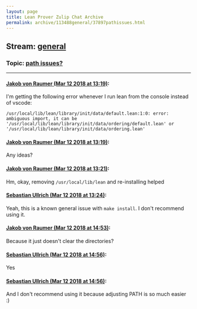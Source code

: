 ```yaml
---
layout: page
title: Lean Prover Zulip Chat Archive 
permalink: archive/113488general/37897pathissues.html
---
```


## Stream: [general](index.html)
### Topic: [path issues?](37897pathissues.html)

---

#### [Jakob von Raumer (Mar 12 2018 at 13:19)](https://leanprover.zulipchat.com/#narrow/stream/113488-general/topic/path%20issues%3F/near/123606101):
I'm getting the following error whenever I run lean from the console instead of vscode:
```
/usr/local/lib/lean/library/init/data/default.lean:1:0: error: ambiguous import, it can be '/usr/local/lib/lean/library/init/data/ordering/default.lean' or '/usr/local/lib/lean/library/init/data/ordering.lean'
```

#### [Jakob von Raumer (Mar 12 2018 at 13:19)](https://leanprover.zulipchat.com/#narrow/stream/113488-general/topic/path%20issues%3F/near/123606102):
Any ideas?

#### [Jakob von Raumer (Mar 12 2018 at 13:21)](https://leanprover.zulipchat.com/#narrow/stream/113488-general/topic/path%20issues%3F/near/123606162):
Hm, okay, removing `/usr/local/lib/lean` and re-installing helped

#### [Sebastian Ullrich (Mar 12 2018 at 13:24)](https://leanprover.zulipchat.com/#narrow/stream/113488-general/topic/path%20issues%3F/near/123606258):
Yeah, this is a known general issue with `make install`. I don't recommend using it.

#### [Jakob von Raumer (Mar 12 2018 at 14:53)](https://leanprover.zulipchat.com/#narrow/stream/113488-general/topic/path%20issues%3F/near/123609287):
Because it just doesn't clear the directories?

#### [Sebastian Ullrich (Mar 12 2018 at 14:56)](https://leanprover.zulipchat.com/#narrow/stream/113488-general/topic/path%20issues%3F/near/123609394):
Yes

#### [Sebastian Ullrich (Mar 12 2018 at 14:56)](https://leanprover.zulipchat.com/#narrow/stream/113488-general/topic/path%20issues%3F/near/123609406):
And I don't recommend using it because adjusting PATH is so much easier :)

